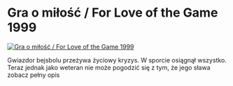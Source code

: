 Gra o miłość / For Love of the Game 1999 
=============
[![Gra o miłość / For Love of the Game 1999 ](http://vidos.pl/images/player.gif)](http://vidos.pl/gra-o-milosc-for-love-of-the-game-1999)

 Gwiazdor bejsbolu przeżywa życiowy kryzys. W sporcie osiągnął wszystko. Teraz jednak jako weteran nie może pogodzić się z tym, że jego sława zobacz pełny opis
